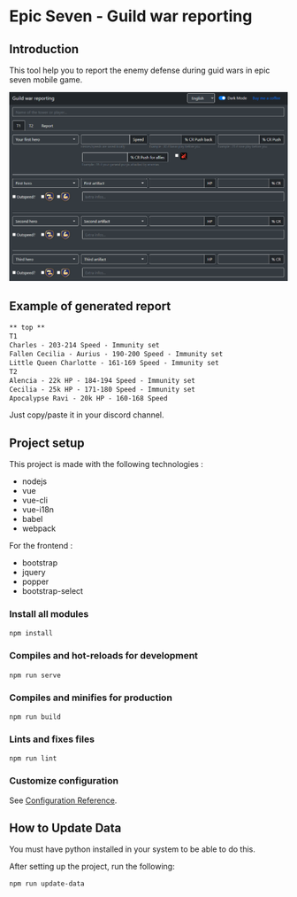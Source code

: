 # Epic Seven - Guild war reporting

## Introduction

This tool help you to report the enemy defense during guid wars in epic seven mobile game.

![screenshot](https://github.com/Apen/epicseven/raw/master/public/assets/images/screen-1.png)

## Example of generated report 

```
** top **
T1
Charles - 203-214 Speed - Immunity set
Fallen Cecilia - Aurius - 190-200 Speed - Immunity set
Little Queen Charlotte - 161-169 Speed - Immunity set
T2
Alencia - 22k HP - 184-194 Speed - Immunity set
Cecilia - 25k HP - 171-180 Speed - Immunity set
Apocalypse Ravi - 20k HP - 160-168 Speed
```
Just copy/paste it in your discord channel.

## Project setup

This project is made with the following technologies :

* nodejs
* vue
* vue-cli
* vue-i18n
* babel
* webpack

For the frontend :

* bootstrap
* jquery
* popper
* bootstrap-select

### Install all modules

```
npm install
```

### Compiles and hot-reloads for development

```
npm run serve
```

### Compiles and minifies for production

```
npm run build
```

### Lints and fixes files

```
npm run lint
```

### Customize configuration
See [Configuration Reference](https://cli.vuejs.org/config/).

## How to Update Data

You must have python installed in your system to be able to do this.

After setting up the project, run the following:

```
npm run update-data
```
